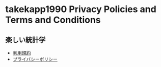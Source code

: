 # takekapp1990 Privacy Policies and Terms and Conditions



## 楽しい統計学

* [利用規約](https://takekapp1990.github.io/PrivacyPolicies_TermsAndConditions/LearningStatistics/ja/terms_and_conditions_ja.html)
* [プライバシーポリシー](https://takekapp1990.github.io/PrivacyPolicies_TermsAndConditions/LearningStatistics/ja/privacy_policy_ja.html)
